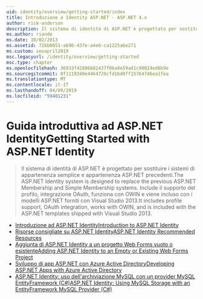```yaml
---
uid: identity/overview/getting-started/index
title: Introduzione a Identity ASP.NET - ASP.NET 4.x
author: rick-anderson
description: Il sistema di identità di ASP.NET è progettato per sostituire i sistemi di appartenenza semplice e appartenenza ASP.NET precedenti. Include il supporto del profilo, serve OAuth...
ms.author: riande
ms.date: 10/02/2013
ms.assetid: 72bb0051-a696-437e-a4e6-ca1225a6e271
ms.custom: seoapril2019
msc.legacyurl: /identity/overview/getting-started
msc.type: chapter
ms.openlocfilehash: 36933f42806b82437f0ba8e59ad1c90024ed6b9e
ms.sourcegitcommit: 0f1119340e4464720cfd16d0ff15764746ea1fea
ms.translationtype: MT
ms.contentlocale: it-IT
ms.lasthandoff: 04/09/2019
ms.locfileid: "59401231"
---
```

# <a name="getting-started-with-aspnet-identity"></a><span data-ttu-id="f9340-104">Guida introduttiva ad ASP.NET Identity</span><span class="sxs-lookup"><span data-stu-id="f9340-104">Getting Started with ASP.NET Identity</span></span>

> <span data-ttu-id="f9340-105">Il sistema di identità di ASP.NET è progettato per sostituire i sistemi di appartenenza semplice e appartenenza ASP.NET precedenti.</span><span class="sxs-lookup"><span data-stu-id="f9340-105">The ASP.NET Identity system is designed to replace the previous ASP.NET Membership and Simple Membership systems.</span></span> <span data-ttu-id="f9340-106">Include il supporto del profilo, integrazione OAuth, funziona con OWIN e viene incluso con i modelli ASP.NET forniti con Visual Studio 2013.</span><span class="sxs-lookup"><span data-stu-id="f9340-106">It includes profile support, OAuth integration, works with OWIN, and is included with the ASP.NET templates shipped with Visual Studio 2013.</span></span>


- [<span data-ttu-id="f9340-107">Introduzione ad ASP.NET Identity</span><span class="sxs-lookup"><span data-stu-id="f9340-107">Introduction to ASP.NET Identity</span></span>](introduction-to-aspnet-identity.md)
- [<span data-ttu-id="f9340-108">Risorse consigliate su ASP.NET Identity</span><span class="sxs-lookup"><span data-stu-id="f9340-108">ASP.NET Identity Recommended Resources</span></span>](aspnet-identity-recommended-resources.md)
- [<span data-ttu-id="f9340-109">Aggiunta di ASP.NET Identity a un progetto Web Forms vuoto o esistente</span><span class="sxs-lookup"><span data-stu-id="f9340-109">Adding ASP.NET Identity to an Empty or Existing Web Forms Project</span></span>](adding-aspnet-identity-to-an-empty-or-existing-web-forms-project.md)
- [<span data-ttu-id="f9340-110">Sviluppo di app ASP.NET con Azure Active Directory</span><span class="sxs-lookup"><span data-stu-id="f9340-110">Developing ASP.NET Apps with Azure Active Directory</span></span>](developing-aspnet-apps-with-windows-azure-active-directory.md)
- [<span data-ttu-id="f9340-111">ASP.NET Identity: uso dell'archiviazione MySQL con un provider MySQL EntityFramework (C#)</span><span class="sxs-lookup"><span data-stu-id="f9340-111">ASP.NET Identity: Using MySQL Storage with an EntityFramework MySQL Provider (C#)</span></span>](aspnet-identity-using-mysql-storage-with-an-entityframework-mysql-provider.md)
